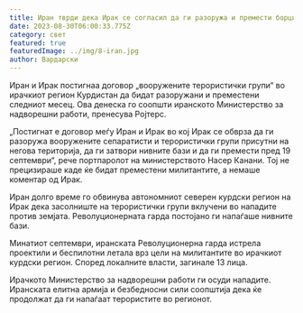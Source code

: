 ```yaml
---
title: Иран тврди дека Ирак се согласил да ги разоружа и премести борците од Курдистан
date: 2023-08-30T06:00:33.775Z
category: свет
featured: true
featuredImage: ../img/8-iran.jpg
author: Вардарски
---
```

Иран и Ирак постигнаа договор „вооружените терористички групи“ во ирачкиот регион Курдистан да бидат разоружани и преместени следниот месец. Ова денеска го соопшти иранското Министерство за надворешни работи, пренесува Ројтерс.

„Постигнат е договор меѓу Иран и Ирак во кој Ирак се обврза да ги разоружа вооружените сепаратисти и терористички групи присутни на негова територија, да ги затвори нивните бази и да ги премести пред 19 септември“, рече портпаролот на министерството Насер Канани. Тој не прецизираше каде ќе бидат преместени милитантите, а немаше коментар од Ирак.

Иран долго време го обвинува автономниот северен курдски регион на Ирак дека засолниште на терористички групи вклучени во нападите против земјата. Револуционерната гарда постојано ги напаѓаше нивните бази.

Минатиот септември, иранската Револуционерна гарда истрела проектили и беспилотни летала врз цели на милитантите во ирачкиот курдски регион. Според локалните власти, загинале 13 лица.

Ирачкото Министерство за надворешни работи ги осуди нападите. Иранската елитна армија и безбедносни сили соопштија дека ќе продолжат да ги напаѓаат терористите во регионот.